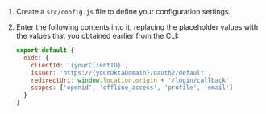 1. Create a `src/config.js` file to define your configuration settings.

2. Enter the following contents into it, replacing the placeholder values with the values that you obtained earlier from the CLI:

   ```js
   export default {
     oidc: {
       clientId: '{yourClientID}',
       issuer: 'https://{yourOktaDomain}/oauth2/default',
       redirectUri: window.location.origin + '/login/callback',
       scopes: ['openid', 'offline_access', 'profile', 'email']
     }
   }
   ```
